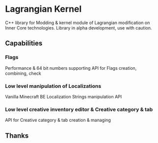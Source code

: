 # Lagrangian Kernel
С++ library for Modding & kernel module of Lagrangian modification on Inner Core technologies.
Library in alpha development, use with caution.

## Capabilities
### Flags
Performance & 64 bit numbers supporting API for Flags creation, combining, check
### Low level manipulation of Localizations
Vanilla Minecraft BE Localization Strings manipulation API
### Low level creative inventory editor & Creative category & tab
API for Creative category & tab creation & managing
## Thanks